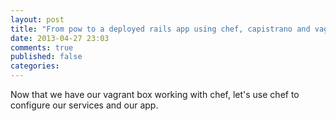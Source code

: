```yaml
---
layout: post
title: "From pow to a deployed rails app using chef, capistrano and vagrant - Part 2"
date: 2013-04-27 23:03
comments: true
published: false
categories: 
---
```


Now that we have our vagrant box working with chef, let's use chef to configure our services and our app.
